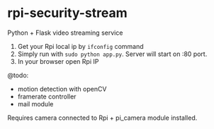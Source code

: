 # rpi-security-stream
Python + Flask video streaming service

1. Get your Rpi local ip by `ifconfig` command
2. Simply run with `sudo python app.py`. Server will start on :80 port.
3. In your browser open Rpi IP

@todo:
- motion detection with openCV
- framerate controller
- mail module

Requires camera connected to Rpi + pi_camera module installed.
